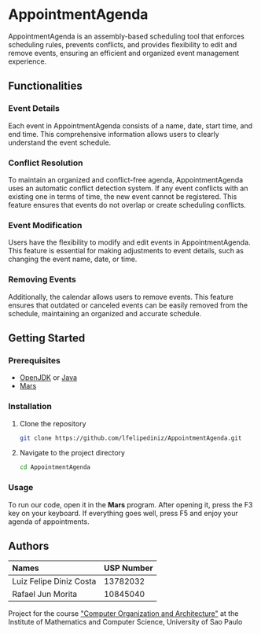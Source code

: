 # AppointmentAgenda

AppointmentAgenda is an assembly-based scheduling tool that enforces scheduling rules, prevents conflicts, and provides flexibility to edit and remove events, ensuring an efficient and organized event management experience.

## Functionalities

### Event Details
Each event in AppointmentAgenda consists of a name, date, start time, and end time. This comprehensive information allows users to clearly understand the event schedule.

### Conflict Resolution
To maintain an organized and conflict-free agenda, AppointmentAgenda uses an automatic conflict detection system. If any event conflicts with an existing one in terms of time, the new event cannot be registered. This feature ensures that events do not overlap or create scheduling conflicts.

### Event Modification
Users have the flexibility to modify and edit events in AppointmentAgenda. This feature is essential for making adjustments to event details, such as changing the event name, date, or time.

### Removing Events
Additionally, the calendar allows users to remove events. This feature ensures that outdated or canceled events can be easily removed from the schedule, maintaining an organized and accurate schedule.

## Getting Started

### Prerequisites

- [OpenJDK](https://openjdk.org/) or [Java](https://www.oracle.com/br/java/technologies/downloads/)
- [Mars](https://courses.missouristate.edu/KenVollmar/mars/download.htm)

### Installation

1. Clone the repository

    ```bash
    git clone https://github.com/lfelipediniz/AppointmentAgenda.git
    ```

2. Navigate to the project directory

    ```bash
    cd AppointmentAgenda
    ```

### Usage

To run our code, open it in the **Mars** program. After opening it, press the F3 key on your keyboard. If everything goes well, press F5 and enjoy your agenda of appointments.



## Authors

| Names                       | USP Number |
| :---------------------------| ---------- |
| Luiz Felipe Diniz Costa     | 13782032   |
| Rafael Jun Morita           | 10845040   |

Project for the course ["Computer Organization and Architecture"](https://uspdigital.usp.br/jupiterweb/obterDisciplina?sgldis=SSC0902) at the Institute of Mathematics and Computer Science, University of Sao Paulo

